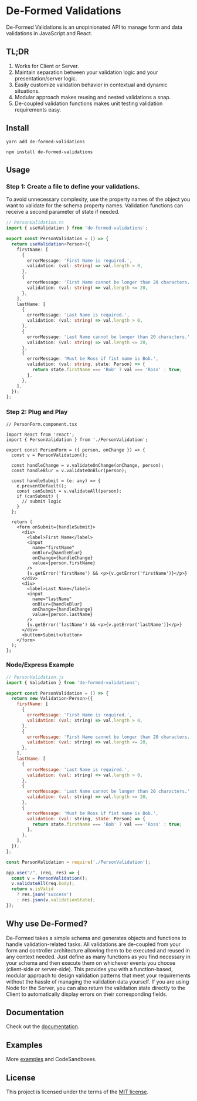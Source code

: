 # De-Formed Validations

De-Formed Validations is an unopinionated API to manage form and data validations in JavaScript and React.

## TL;DR

1. Works for Client or Server.
2. Maintain separation between your validation logic and your presentation/server logic.
3. Easily customize validation behavior in contextual and dynamic situations.
4. Modular approach makes reusing and nested validations a snap.
5. De-coupled validation functions makes unit testing validation requirements easy.

## Install
```
yarn add de-formed-validations
```
```
npm install de-formed-validations
```
## Usage

### Step 1: Create a file to define your validations.

To avoid unnecessary complexity, use the property names of the object you want to validate for the schema property names. Validation functions can receive a second parameter of state if needed.

```ts
// PersonValidation.ts
import { useValidation } from 'de-formed-validations';

export const PersonValidation = () => {
  return useValidation<Person>({
    firstName: [
      {
        errorMessage: 'First Name is required.',
        validation: (val: string) => val.length > 0,
      },
      {
        errorMessage: 'First Name cannot be longer than 20 characters.',
        validation: (val: string) => val.length <= 20,
      },
    ],
    lastName: [
      {
        errorMessage: 'Last Name is required.',
        validation: (val: string) => val.length > 0,
      },
      {
        errorMessage: 'Last Name cannot be longer than 20 characters.',
        validation: (val: string) => val.length <= 20,
      },
      {
        errorMessage: 'Must be Ross if fist name is Bob.',
        validation: (val: string, state: Person) => {
          return state.firstName === 'Bob' ? val === 'Ross' : true;
        },
      },
    ],
  });
};
```

### Step 2: Plug and Play

```tsx
// PersonForm.component.tsx

import React from 'react';
import { PersonValidation } from './PersonValidation';

export const PersonForm = ({ person, onChange }) => {
  const v = PersonValidation();

  const handleChange = v.validateOnChange(onChange, person);
  const handleBlur = v.validateOnBlur(person);

  const handleSubmit = (e: any) => {
    e.preventDefault();
    const canSubmit = v.validateAll(person);
    if (canSubmit) {
      // submit logic
    }
  };

  return (
    <form onSubmit={handleSubmit}>
      <div>
        <label>First Name</label>
        <input
          name="firstName"
          onBlur={handleBlur}
          onChange={handleChange}
          value={person.firstName}
        />
        {v.getError('firstName') && <p>{v.getError('firstName')}</p>}
      </div>
      <div>
        <label>Last Name</label>
        <input
          name="lastName"
          onBlur={handleBlur}
          onChange={handleChange}
          value={person.lastName}
        />
        {v.getError('lastName') && <p>{v.getError('lastName')}</p>}
      </div>
      <button>Submit</button>
    </form>
  );
};
```
### Node/Express Example
```js
// PersonValidation.js
import { Validation } from 'de-formed-validations';

export const PersonValidation = () => {
  return new Validation<Person>({
    firstName: [
      {
        errorMessage: 'First Name is required.',
        validation: (val: string) => val.length > 0,
      },
      {
        errorMessage: 'First Name cannot be longer than 20 characters.',
        validation: (val: string) => val.length <= 20,
      },
    ],
    lastName: [
      {
        errorMessage: 'Last Name is required.',
        validation: (val: string) => val.length > 0,
      },
      {
        errorMessage: 'Last Name cannot be longer than 20 characters.',
        validation: (val: string) => val.length <= 20,
      },
      {
        errorMessage: 'Must be Ross if fist name is Bob.',
        validation: (val: string, state: Person) => {
          return state.firstName === 'Bob' ? val === 'Ross' : true;
        },
      },
    ],
  });
};
```
```js
const PersonValidation = require('./PersonValidation');

app.use("/", (req, res) => {
  const v = PersonValidation();
  v.validateAll(req.body);
  return v.isValid
    ? res.json('success')
    : res.json(v.validationState);
});
```
## Why use De-Formed?

De-Formed takes a simple schema and generates objects and functions to handle validation-related tasks. All validations are de-coupled from your form and controller architecture allowing them to be executed and reused in any context needed. Just define as many functions as you find necessary in your schema and then execute them on whichever events you choose (client-side or server-side). This provides you with a function-based, modular approach to design validation patterns that meet your requirements without the hassle of managing the validation data yourself. If you are using Node for the Server, you can also return the validation state directly to the Client to automatically display errors on their corresponding fields. 

## Documentation

Check out the [documentation](https://github.com/prescottbreeden/de-formed-validations/wiki/Docs).

## Examples

More [examples](https://github.com/prescottbreeden/de-formed-validations/wiki/Examples) and CodeSandboxes.

## License

This project is licensed under the terms of the [MIT license](/LICENSE).
